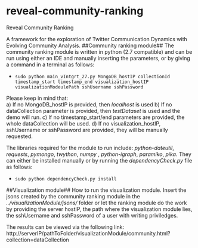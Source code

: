 reveal-community-ranking
============================

Reveal Community Ranking

A framework for the exploration of Twitter Communication Dynamics with Evolving Community Analysis.
##Community ranking module##
The community ranking module is written in python (2.7 compatible) and can be run using either an IDE and manually inserting the parameters, or by giving a command in a terminal as follows:
* <code>sudo python main_vIntgrt_27.py MongoDB_hostIP collectionId timestamp_start timestamp_end visualization_hostIP visualizationModeulePath sshUsername sshPassword</code> 

Please keep in mind that:   
a) If no MongoDB_hostIP is provided, then _localhost_ is used
b) If no dataCollection parameter is provided, then _testDataset_ is used and the demo will run.
c) If no timestamp_start/end parameters are provided, the whole dataCollection will be used.
d) If no visualization_hostIP, sshUsername or sshPassword are provided, they will be manually requested.

The libraries required for the module to run include: _python-dateutil_, _requests_, _pymongo_,  _twython_, _numpy_ , _python-igraph_, _paramiko_, _pika_. They can either be installed manually or by running the _dependencyCheck.py_ file as follows:
* <code>sudo python dependencyCheck.py install</code>

##Visualization module##
How to run the visualization module. 
Insert the jsons created by the community ranking module in the _../visualizationModule/jsons/_ folder or let the ranking module do the work by providing the server hostIP, the path where the visualization module lies, the sshUsername and sshPassword of a user with writing priviledges.

The results can be viewed via the following link:   
http://serverIP/pathToFolder/visualizationModule/community.html?collection=dataCollection
